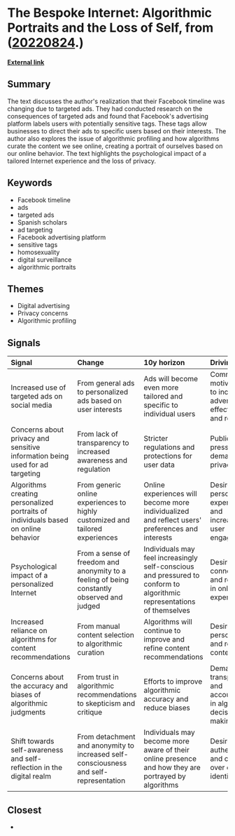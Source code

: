 # __The Bespoke Internet: Algorithmic Portraits and the Loss of Self__, from ([20220824](https://kghosh.substack.com/p/20220824).)

__[External link](https://www.thenewatlantis.com/publications/hell-is-ourselves)__



## Summary

The text discusses the author's realization that their Facebook timeline was changing due to targeted ads. They had conducted research on the consequences of targeted ads and found that Facebook's advertising platform labels users with potentially sensitive tags. These tags allow businesses to direct their ads to specific users based on their interests. The author also explores the issue of algorithmic profiling and how algorithms curate the content we see online, creating a portrait of ourselves based on our online behavior. The text highlights the psychological impact of a tailored Internet experience and the loss of privacy.

## Keywords

* Facebook timeline
* ads
* targeted ads
* Spanish scholars
* ad targeting
* Facebook advertising platform
* sensitive tags
* homosexuality
* digital surveillance
* algorithmic portraits

## Themes

* Digital advertising
* Privacy concerns
* Algorithmic profiling

## Signals

| Signal                                                                             | Change                                                                                     | 10y horizon                                                                                                            | Driving force                                                             |
|:-----------------------------------------------------------------------------------|:-------------------------------------------------------------------------------------------|:-----------------------------------------------------------------------------------------------------------------------|:--------------------------------------------------------------------------|
| Increased use of targeted ads on social media                                      | From general ads to personalized ads based on user interests                               | Ads will become even more tailored and specific to individual users                                                    | Commercial motivations to increase advertising effectiveness and revenue  |
| Concerns about privacy and sensitive information being used for ad targeting       | From lack of transparency to increased awareness and regulation                            | Stricter regulations and protections for user data                                                                     | Public pressure and demand for privacy rights                             |
| Algorithms creating personalized portraits of individuals based on online behavior | From generic online experiences to highly customized and tailored experiences              | Online experiences will become more individualized and reflect users' preferences and interests                        | Desire for personalized experiences and increased user engagement         |
| Psychological impact of a personalized Internet                                    | From a sense of freedom and anonymity to a feeling of being constantly observed and judged | Individuals may feel increasingly self-conscious and pressured to conform to algorithmic representations of themselves | Desire for connection and relevancy in online experiences                 |
| Increased reliance on algorithms for content recommendations                       | From manual content selection to algorithmic curation                                      | Algorithms will continue to improve and refine content recommendations                                                 | Desire for personalized and relevant content                              |
| Concerns about the accuracy and biases of algorithmic judgments                    | From trust in algorithmic recommendations to skepticism and critique                       | Efforts to improve algorithmic accuracy and reduce biases                                                              | Demand for transparency and accountability in algorithmic decision-making |
| Shift towards self-awareness and self-reflection in the digital realm              | From detachment and anonymity to increased self-consciousness and self-representation      | Individuals may become more aware of their online presence and how they are portrayed by algorithms                    | Desire for authenticity and control over online identities                |

## Closest

* 